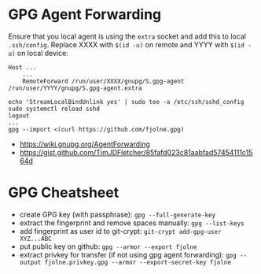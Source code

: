 # GPG Agent Forwarding

Ensure that you local agent is using the `extra` socket and add this to local `.ssh/config`. Replace XXXX with `$(id -u)` on remote and YYYY with `$(id -u)` on local device:

```
Host ...
    ...
    RemoteForward /run/user/XXXX/gnupg/S.gpg-agent /run/user/YYYY/gnupg/S.gpg-agent.extra
```

```shell
echo 'StreamLocalBindUnlink yes' | sudo tee -a /etc/ssh/sshd_config
sudo systemctl reload sshd
logout
...
gpg --import <(curl https://github.com/fjolne.gpg)
```

- https://wiki.gnupg.org/AgentForwarding
- https://gist.github.com/TimJDFletcher/85fafd023c81aabfad57454111c1564d

# GPG Cheatsheet

- create GPG key (with passphrase):
  `gpg --full-generate-key`
- extract the fingerprint and remove spaces manually:
  `gpg --list-keys`
- add fingerprint as user id to git-crypt:
  `git-crypt add-gpg-user XYZ...ABC`
- put public key on github:
  `gpg --armor --export fjolne`
- extract privkey for transfer (if not using gpg agent forwarding):
  `gpg --output fjolne.privkey.gpg --armor --export-secret-key fjolne`
